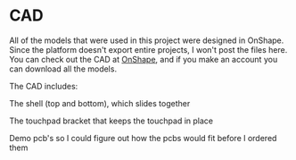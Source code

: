 # CAD
All of the models that were used in this project were designed in OnShape. Since the platform doesn't export entire projects, I won't post the files here.
You can check out the CAD at [OnShape](https://cad.onshape.com/documents/ba6eefc270d24b4c9dd6e786/w/6963f8d8a0a2caa2323001ec/e/34bf19d81762a19b936466c0?renderMode=0&uiState=6856d5456c3c941bc04f44d6), and if you make an account you can download all the models.

The CAD includes:

The shell (top and bottom), which slides together

The touchpad bracket that keeps the touchpad in place

Demo pcb's so I could figure out how the pcbs would fit before I ordered them
